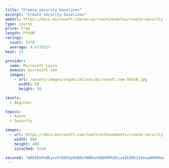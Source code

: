 ```yaml
---
title: "Create security baselines"
excerpt: "Create security baselines"
webUrl: https://docs.microsoft.com/en-us/learn/modules/create-security-baselines/
type: course
price: Free
length: PT60M
ratings:
  count: 3470
  average: 4.6775217
heat: 53

provider:
  name: Microsoft Learn
  domain: microsoft.com
  images:
    - url: /assets/images/organizations/microsoft.com-50x50.jpg
      width: 50
      height: 50

levels:
  - Beginner

topics:
  - Azure
  - Security

images:
  - url: https://docs.microsoft.com/learn/achievements/create-security-baselines-social.png
    width: 800
    height: 400
    isCached: true

secured: "W9GIBnPeNEyxcFJGDkQyDmQOsYWNRan980hRPK8Giu4Ik5HV3zImcpWO6NGuUYT+HN5xy9fKO6F+qtysM7hkCf8JXv/+Xv4jW6PM86sTWwzGVsWBJrrNZLzlosYTdpwFHFrPik0AJqcEG27klhmpsQuofdJCbtN1Z62PoaNDwvqpvQoIfKcSOAaEUnEwMd3pD9akBvtEZN4wMgbuWsz82Xc7wW/6c4FXG8oRxg+Jfeb0d+hHInZ6dI3RudRH2LkNifGtjrCnBGQMfmKJwh/NTQq1jbwuObgAjQ9d8iG2cyICrn6b+haJRHk1ChMQI0E8vGeUiA0dllTGiUhTrRMS2Yvp6BDtlaAj3yxud7dx5LSz1LQzy8irNgpGcVTaKjh7fm1Fjlap9mOSVV8PvzbI5XxHhff3H8ECjG5wmHDrd/U=;mJx+dO/sRa8O5XyvQ7z7pA=="
---
```


